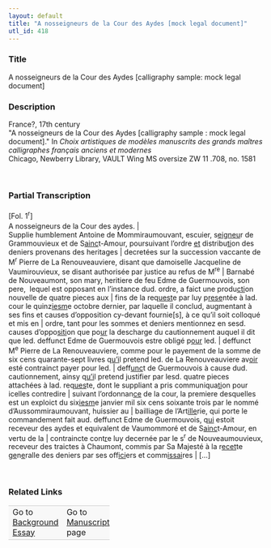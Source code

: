```yaml
---  
layout: default  
title: "A nosseigneurs de la Cour des Aydes [mock legal document]"  
utl_id: 418
---
```


### Title

A nosseigneurs de la Cour des Aydes [calligraphy sample: mock legal document]

### Description

<p>France?, 17th century<br />
"A nosseigneurs de la Cour des Aydes [calligraphy sample : mock legal document]." In <em>Choix artistiques de modèles manuscrits des grands maîtres calligraphes français anciens et modernes </em><br />
Chicago, Newberry Library, VAULT Wing MS oversize ZW 11 .708, no. 1581</p>
<p> </p>


### Partial Transcription

<p><span style="line-height: 20.8px;">[Fol. 1<sup>r</sup>]</span><br />
A nosseigneurs de la Cour des aydes. |<br />
Supplie humblement Antoine de Mommiraumouvant, escuier, s<u>eigneu</u>r de Grammouvieux et de S<u>ainc</u>t-Amour, poursuivant l’ordre <u>et</u> distribu<u>ti</u>on des deniers provenans des heritages | decretées sur la succession vaccante de M<sup>r</sup> Pierre de La Renouveauviere, disant que damoiselle Jacqueline de Vaumirouvieux, se disant authorisée par justice au refus de M<sup>re</sup> | Barnabé de Nouveaumont, son mary, heritiere de feu Edme de Guermouvois, son pere,  lequel est opposant en l’instance dud. ordre, a faict une produ<u>cti</u>on nouvelle de quatre pieces aux | fins de la req<u>uest</u>e par luy p<u>rese</u>ntée à lad. cour le quinz<u>iesm</u>e octobre dernier, par laquelle il conclud, augmentant à ses fins et causes d’opposition cy-devant fournie[s], à ce qu’il soit colloqué et mis en | ordre, tant pour les sommes et deniers mentionnez en sesd. causes d’oppo<u>siti</u>on que po<u>ur</u> la descharge du cautionnement auquel il dit que led. deffunct Edme de Guermouvois estre obligé p<u>our</u> led. | deffunct M<sup>e</sup> Pierre de La Renouveauviere, comme pour le payement de la somme de six cens quarante-sept livres q<u>u’i</u>l pretend led. de La Renouveauviere av<u>oir</u> esté contrainct payer pour led. | deff<u>unc</u>t de Guermouvois à cause dud. cautionnement, ainsy q<u>u’i</u>l pretend justifier par lesd. quatre pieces attachées à lad. req<u>ues</u>te, dont le suppliant a pris communiqua<u>ti</u>on pour icelles contredire | suivant l’ordonnan<u>ce</u> de la cour, la premiere desquelles est un exploict du six<u>iesm</u>e janvier mil six cens soixante trois par le nommé d’Aussommiraumouvant, huissier au | bailliage de l’Art<u>ille</u>rie, qui porte le commandement fait aud. deffunct Edme de Guermouvois, q<u>ui</u> estoit receveur des aydes et equivalent de Vaumommoré et de S<u>ainc</u>t-Amour, en vertu de la | contraincte cont<u>r</u>e luy decernée par le s<sup>r</sup> de Nouveaumouvieux, receveur des traictes à Chaumont, commis par Sa Majesté à la r<u>ecet</u>te g<u>e</u>n<u>e</u>ralle des deniers par ses off<u>ici</u>ers et comm<u>issai</u>res | […]</p>
<p> </p>


### Related Links

<table border="0.5" cellpadding="1" cellspacing="1" style="width: 200px; background-color:#F8F8F8;">
    <tbody style="border-color:#ccc">
        <tr style="border-color:#ccc">
            <td>Go to <a href="https://centerfordigitalhumanities.github.io/Newberry-French-paleography/_background_essay/418" target="_blank">Background Essay</a></td>
            <td>Go to <a href="https://centerfordigitalhumanities.github.io/Newberry-French-paleography/www/record.html?id=418" target="_blank">Manuscript</a> page</td>
        </tr>
    </tbody>
</table>
